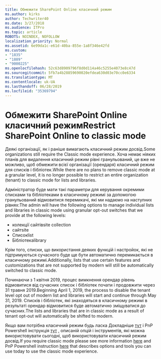 ```yaml
---
title: Обмежити SharePoint Online класичний режим
ms.author: kirks
author: Techwriter40
ms.date: 3/27/2018
ms.audience: ITPro
ms.topic: article
ROBOTS: NOINDEX, NOFOLLOW
localization_priority: Normal
ms.assetid: 6e99da1c-e61d-40ba-855e-1a8f346e42fd
ms.custom:
- "1835"
- "1889"
- "9000225"
ms.openlocfilehash: 52c63d8909796f8d0d114a46c5255e4073e8c47d
ms.sourcegitcommit: 5fb7a4b28859690020efdea630d03e70cc0e6334
ms.translationtype: MT
ms.contentlocale: uk-UA
ms.lasthandoff: 06/28/2019
ms.locfileid: "35369794"
---
```

# <a name="restrict-sharepoint-online-to-classic-mode"></a><span data-ttu-id="c4341-102">Обмежити SharePoint Online класичний режим</span><span class="sxs-lookup"><span data-stu-id="c4341-102">Restrict SharePoint Online to classic mode</span></span>

<span data-ttu-id="c4341-103">Деякі організації, як і раніше вимагають класичний режим досвід.</span><span class="sxs-lookup"><span data-stu-id="c4341-103">Some organizations still require the Classic mode experience.</span></span> <span data-ttu-id="c4341-104">Хоча немає ніяких планів для видалення класичний режим рівні гранульований, це вже не можливо, щоб обмежити всієї організації (орендаря) класичний режим для списків і бібліотек.</span><span class="sxs-lookup"><span data-stu-id="c4341-104">While there are no plans to remove classic mode at a granular level, it is no longer possible to restrict an entire organization (tenant) to classic mode for lists and libraries.</span></span>

<span data-ttu-id="c4341-105">Адміністратор буде мати такі параметри для керування окремими списками та бібліотеками в класичному режимі за допомогою гранульований відмовитися перемикачі, які ми надаємо на наступних рівнях:</span><span class="sxs-lookup"><span data-stu-id="c4341-105">The admin will have the following options to manage individual lists and libraries in classic mode using granular opt-out switches that we provide at the following levels:</span></span>

- <span data-ttu-id="c4341-106">колекції сайтів</span><span class="sxs-lookup"><span data-stu-id="c4341-106">site collection</span></span>
- <span data-ttu-id="c4341-107">сайт</span><span class="sxs-lookup"><span data-stu-id="c4341-107">site</span></span>
- <span data-ttu-id="c4341-108">Список</span><span class="sxs-lookup"><span data-stu-id="c4341-108">list</span></span>
- <span data-ttu-id="c4341-109">Бібліотека</span><span class="sxs-lookup"><span data-stu-id="c4341-109">library</span></span>

<span data-ttu-id="c4341-110">Крім того, списки, що використання деяких функцій і настройок, які не підтримуються сучасного буде ще бути автоматично перемикається в класичному режимі.</span><span class="sxs-lookup"><span data-stu-id="c4341-110">Additionally, lists that use certain features and customizations that are not supported by modern will still be automatically switched to classic mode.</span></span>

<span data-ttu-id="c4341-111">Починаючи з 1 квітня 2019, процес вимкнення орендар рівень відмовитися від сучасних список і бібліотек почати і продовжити через 31 травня 2019.</span><span class="sxs-lookup"><span data-stu-id="c4341-111">Beginning April 1, 2019, the process to disable the tenant level opt out of modern list and libraries will start and continue through May 31, 2019.</span></span>  <span data-ttu-id="c4341-112">Списків і бібліотек, які знаходяться в класичному режимі в результаті орендар відмовитися буде автоматично зміщуватися до сучасних.</span><span class="sxs-lookup"><span data-stu-id="c4341-112">The lists and libraries that are in classic mode as a result of tenant opt-out will automatically be shifted to modern.</span></span>

<span data-ttu-id="c4341-113">Якщо вам потрібна класичний режим будь ласка Докладніше [тут](https://techcommunity.microsoft.com/t5/Microsoft-SharePoint-Blog/Delivering-SharePoint-modern-experiences/ba-p/315023) і PnP Powershell інструкція [тут](https://docs.microsoft.com/sharepoint/dev/transform/modernize-userinterface-lists-and-libraries-optout) , описаній опцій і інструментів, які можна використовувати сьогодні, щоб використовувати класичний режим досвід.</span><span class="sxs-lookup"><span data-stu-id="c4341-113">If you require classic mode please see more information [here](https://techcommunity.microsoft.com/t5/Microsoft-SharePoint-Blog/Delivering-SharePoint-modern-experiences/ba-p/315023) and PnP Powershell instruction [here](https://docs.microsoft.com/sharepoint/dev/transform/modernize-userinterface-lists-and-libraries-optout) that describes options and tools you can use today to use the classic mode experience.</span></span>
